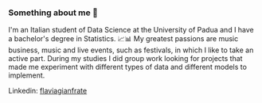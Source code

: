 ### Something about me 🤌


I'm an Italian student of Data Science at the University of Padua and I have a bachelor's degree in Statistics. 📈📊
My greatest passions are music business, music and live events, such as festivals, in which I like to take an active part.
During my studies I did group work looking for projects that made me experiment with different types of data and different models to implement.

Linkedin: [flaviagianfrate](www.linkedin.com/in/flaviagianfrate/)

<!--
**flaviagianfr/flaviagianfr** is a ✨ _special_ ✨ repository because its `README.md` (this file) appears on your GitHub profile.

Here are some ideas to get you started:

- 🔭 I’m currently working on ...
- 🌱 I’m currently learning ...
- 👯 I’m looking to collaborate on ...
- 🤔 I’m looking for help with ...
- 💬 Ask me about ...
- 📫 How to reach me: ...
- 😄 Pronouns: ...
- ⚡ Fun fact: ...
-->
